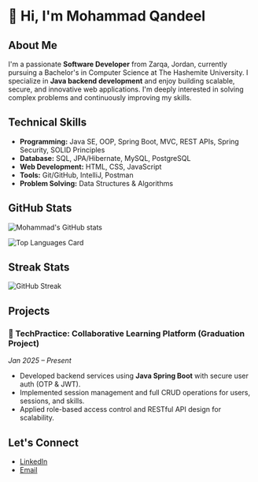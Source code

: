 # 👋 Hi, I'm Mohammad Qandeel

## About Me
I'm a passionate **Software Developer** from Zarqa, Jordan, currently pursuing a Bachelor's in Computer Science at The Hashemite University. I specialize in **Java backend development** and enjoy building scalable, secure, and innovative web applications. I'm deeply interested in solving complex problems and continuously improving my skills.

## Technical Skills
- **Programming:** Java SE, OOP, Spring Boot, MVC, REST APIs, Spring Security, SOLID Principles
- **Database:** SQL, JPA/Hibernate, MySQL, PostgreSQL
- **Web Development:** HTML, CSS, JavaScript
- **Tools:** Git/GitHub, IntelliJ, Postman
- **Problem Solving:** Data Structures & Algorithms

## GitHub Stats

![Mohammad's GitHub stats](https://github-readme-stats.vercel.app/api?username=M0hammedAlhaj&show_icons=true&theme=transparent)

![Top Languages Card](https://github-readme-stats.vercel.app/api/top-langs/?username=M0hammedAlhaj&layout=compact&theme=transparent)

## Streak Stats

![GitHub Streak](https://streak-stats.demolab.com/?user=M0hammedAlhaj)

## Projects

### 🚀 TechPractice: Collaborative Learning Platform (Graduation Project)
*Jan 2025 – Present*
- Developed backend services using **Java Spring Boot** with secure user auth (OTP & JWT).
- Implemented session management and full CRUD operations for users, sessions, and skills.
- Applied role-based access control and RESTful API design for scalability.

## Let's Connect
- [LinkedIn](https://www.linkedin.com/in/mohammad-aandeel-692438288)
- [Email](mailto:mohaqan2004@gmail.com)
